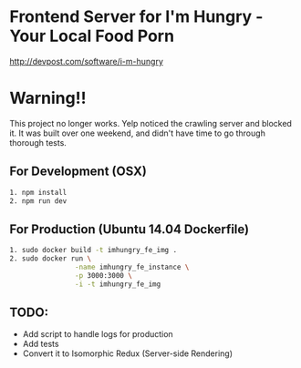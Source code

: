 # Frontend Server for I'm Hungry - Your Local Food Porn
http://devpost.com/software/i-m-hungry

# Warning!!
This project no longer works. Yelp noticed the crawling server and blocked it. It was built over one weekend, and didn't have time to go through thorough tests.

## For Development (OSX)
```bash
1. npm install
2. npm run dev
```

## For Production (Ubuntu 14.04 Dockerfile)
```bash
1. sudo docker build -t imhungry_fe_img .
2. sudo docker run \
                -name imhungry_fe_instance \
                -p 3000:3000 \
                -i -t imhungry_fe_img

```

## TODO:
- Add script to handle logs for production
- Add tests
- Convert it to Isomorphic Redux (Server-side Rendering)
